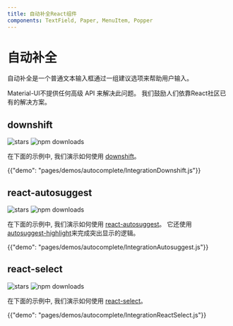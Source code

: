 ```yaml
---
title: 自动补全React组件
components: TextField, Paper, MenuItem, Popper
---
```

# 自动补全

<p class="description">自动补全是一个普通文本输入框通过一组建议选项来帮助用户输入。</p>

Material-UI不提供任何高级 API 来解决此问题。 我们鼓励人们依靠React社区已有的解决方案。

## downshift

![stars](https://img.shields.io/github/stars/paypal/downshift.svg?style=social&label=Stars) ![npm downloads](https://img.shields.io/npm/dm/downshift.svg)

在下面的示例中, 我们演示如何使用 [downshift](https://github.com/paypal/downshift)。

{{"demo": "pages/demos/autocomplete/IntegrationDownshift.js"}}

## react-autosuggest

![stars](https://img.shields.io/github/stars/moroshko/react-autosuggest.svg?style=social&label=Stars) ![npm downloads](https://img.shields.io/npm/dm/react-autosuggest.svg)

在下面的示例中, 我们演示如何使用 [react-autosuggest](https://github.com/moroshko/react-autosuggest)。 它还使用 [autosuggest-highlight](https://www.npmjs.com/package/autosuggest-highlight)来完成突出显示的逻辑。

{{"demo": "pages/demos/autocomplete/IntegrationAutosuggest.js"}}

## react-select

![stars](https://img.shields.io/github/stars/JedWatson/react-select.svg?style=social&label=Stars) ![npm downloads](https://img.shields.io/npm/dm/react-select.svg)

在下面的示例中, 我们演示如何使用 [react-select](https://github.com/JedWatson/react-select)。

{{"demo": "pages/demos/autocomplete/IntegrationReactSelect.js"}}